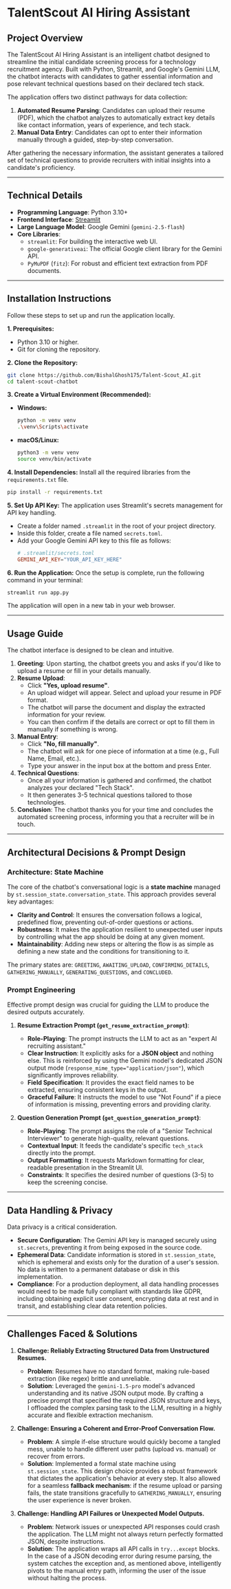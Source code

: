 # TalentScout AI Hiring Assistant

## Project Overview
The TalentScout AI Hiring Assistant is an intelligent chatbot designed to streamline the initial candidate screening process for a technology recruitment agency. Built with Python, Streamlit, and Google's Gemini LLM, the chatbot interacts with candidates to gather essential information and pose relevant technical questions based on their declared tech stack.

The application offers two distinct pathways for data collection:
1.  **Automated Resume Parsing**: Candidates can upload their resume (PDF), which the chatbot analyzes to automatically extract key details like contact information, years of experience, and tech stack.
2.  **Manual Data Entry**: Candidates can opt to enter their information manually through a guided, step-by-step conversation.

After gathering the necessary information, the assistant generates a tailored set of technical questions to provide recruiters with initial insights into a candidate's proficiency.

---

## Technical Details

*   **Programming Language**: Python 3.10+
*   **Frontend Interface**: [Streamlit](https://streamlit.io/)
*   **Large Language Model**: Google Gemini (`gemini-2.5-flash`)
*   **Core Libraries**:
    *   `streamlit`: For building the interactive web UI.
    *   `google-generativeai`: The official Google client library for the Gemini API.
    *   `PyMuPDF` (`fitz`): For robust and efficient text extraction from PDF documents.

---

## Installation Instructions

Follow these steps to set up and run the application locally.

**1. Prerequisites:**
*   Python 3.10 or higher.
*   Git for cloning the repository.

**2. Clone the Repository:**
```bash
git clone https://github.com/BishalGhosh175/Talent-Scout_AI.git
cd talent-scout-chatbot
```

**3. Create a Virtual Environment (Recommended):**
*   **Windows:**
    ```bash
    python -m venv venv
    .\venv\Scripts\activate
    ```
*   **macOS/Linux:**
    ```bash
    python3 -m venv venv
    source venv/bin/activate
    ```

**4. Install Dependencies:**
Install all the required libraries from the `requirements.txt` file.
```bash
pip install -r requirements.txt
```

**5. Set Up API Key:**
The application uses Streamlit's secrets management for API key handling.
*   Create a folder named `.streamlit` in the root of your project directory.
*   Inside this folder, create a file named `secrets.toml`.
*   Add your Google Gemini API key to this file as follows:
    ```toml
    # .streamlit/secrets.toml
    GEMINI_API_KEY="YOUR_API_KEY_HERE"
    ```

**6. Run the Application:**
Once the setup is complete, run the following command in your terminal:
```bash
streamlit run app.py
```
The application will open in a new tab in your web browser.

---

## Usage Guide

The chatbot interface is designed to be clean and intuitive.

1.  **Greeting**: Upon starting, the chatbot greets you and asks if you'd like to upload a resume or fill in your details manually.
2.  **Resume Upload**:
    *   Click **"Yes, upload resume"**.
    *   An upload widget will appear. Select and upload your resume in PDF format.
    *   The chatbot will parse the document and display the extracted information for your review.
    *   You can then confirm if the details are correct or opt to fill them in manually if something is wrong.
3.  **Manual Entry**:
    *   Click **"No, fill manually"**.
    *   The chatbot will ask for one piece of information at a time (e.g., Full Name, Email, etc.).
    *   Type your answer in the input box at the bottom and press Enter.
4.  **Technical Questions**:
    *   Once all your information is gathered and confirmed, the chatbot analyzes your declared "Tech Stack".
    *   It then generates 3-5 technical questions tailored to those technologies.
5.  **Conclusion**: The chatbot thanks you for your time and concludes the automated screening process, informing you that a recruiter will be in touch.

---

## Architectural Decisions & Prompt Design

### Architecture: State Machine
The core of the chatbot's conversational logic is a **state machine** managed by `st.session_state.conversation_state`. This approach provides several key advantages:
*   **Clarity and Control**: It ensures the conversation follows a logical, predefined flow, preventing out-of-order questions or actions.
*   **Robustness**: It makes the application resilient to unexpected user inputs by controlling what the app should be doing at any given moment.
*   **Maintainability**: Adding new steps or altering the flow is as simple as defining a new state and the conditions for transitioning to it.

The primary states are: `GREETING`, `AWAITING_UPLOAD`, `CONFIRMING_DETAILS`, `GATHERING_MANUALLY`, `GENERATING_QUESTIONS`, and `CONCLUDED`.

### Prompt Engineering
Effective prompt design was crucial for guiding the LLM to produce the desired outputs accurately.

1.  **Resume Extraction Prompt (`get_resume_extraction_prompt`)**:
    *   **Role-Playing**: The prompt instructs the LLM to act as an "expert AI recruiting assistant."
    *   **Clear Instruction**: It explicitly asks for a **JSON object** and nothing else. This is reinforced by using the Gemini model's dedicated JSON output mode (`response_mime_type="application/json"`), which significantly improves reliability.
    *   **Field Specification**: It provides the exact field names to be extracted, ensuring consistent keys in the output.
    *   **Graceful Failure**: It instructs the model to use "Not Found" if a piece of information is missing, preventing errors and providing clarity.

2.  **Question Generation Prompt (`get_question_generation_prompt`)**:
    *   **Role-Playing**: The prompt assigns the role of a "Senior Technical Interviewer" to generate high-quality, relevant questions.
    *   **Contextual Input**: It feeds the candidate's specific `tech_stack` directly into the prompt.
    *   **Output Formatting**: It requests Markdown formatting for clear, readable presentation in the Streamlit UI.
    *   **Constraints**: It specifies the desired number of questions (3-5) to keep the screening concise.

---

## Data Handling & Privacy
Data privacy is a critical consideration.
*   **Secure Configuration**: The Gemini API key is managed securely using `st.secrets`, preventing it from being exposed in the source code.
*   **Ephemeral Data**: Candidate information is stored in `st.session_state`, which is ephemeral and exists only for the duration of a user's session. No data is written to a permanent database or disk in this implementation.
*   **Compliance**: For a production deployment, all data handling processes would need to be made fully compliant with standards like GDPR, including obtaining explicit user consent, encrypting data at rest and in transit, and establishing clear data retention policies.

---

## Challenges Faced & Solutions

1.  **Challenge: Reliably Extracting Structured Data from Unstructured Resumes.**
    *   **Problem**: Resumes have no standard format, making rule-based extraction (like regex) brittle and unreliable.
    *   **Solution**: Leveraged the `gemini-1.5-pro` model's advanced understanding and its native JSON output mode. By crafting a precise prompt that specified the required JSON structure and keys, I offloaded the complex parsing task to the LLM, resulting in a highly accurate and flexible extraction mechanism.

2.  **Challenge: Ensuring a Coherent and Error-Proof Conversation Flow.**
    *   **Problem**: A simple if-else structure would quickly become a tangled mess, unable to handle different user paths (upload vs. manual) or recover from errors.
    *   **Solution**: Implemented a formal state machine using `st.session_state`. This design choice provides a robust framework that dictates the application's behavior at every step. It also allowed for a seamless **fallback mechanism**: if the resume upload or parsing fails, the state transitions gracefully to `GATHERING_MANUALLY`, ensuring the user experience is never broken.

3.  **Challenge: Handling API Failures or Unexpected Model Outputs.**
    *   **Problem**: Network issues or unexpected API responses could crash the application. The LLM might not always return perfectly formatted JSON, despite instructions.
    *   **Solution**: The application wraps all API calls in `try...except` blocks. In the case of a JSON decoding error during resume parsing, the system catches the exception and, as mentioned above, intelligently pivots to the manual entry path, informing the user of the issue without halting the process.
